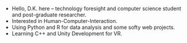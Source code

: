 - Hello, D.K. here – technology foresight and computer science student and post-graduate researcher. 
- Interested in Human-Computer-Interaction. 
- Using Python and R for data analysis and some softy web projects. 
- Learning C++ and Unity Development for VR.

<!---
koizachek/koizachek is a ✨ special ✨ repository because its `README.md` (this file) appears on your GitHub profile.
You can click the Preview link to take a look at your changes.
--->
